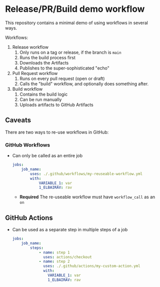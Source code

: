 # Release/PR/Build demo workflow

This repository contains a minimal demo of using workflows in several ways.

Workflows:
1. Release workflow
    1. Only runs on a tag or release, if the branch is `main`
    1. Runs the build process first
    1. Downloads the Artifacts
    1. Publishes to the super-sophisticated "echo"
1. Pull Request workflow
    1. Runs on every pull request (open or draft)
    1. Calls the "build" workflow, and optionally does something after.
1. Build workflow
    1. Contains the build logic
    1. Can be run manually
    1. Uploads artifacts to GitHub Artifacts

## Caveats

There are two ways to re-use workflows in GitHub:

### GitHub Workflows

- Can only be called as an entire job
    ```yml
    jobs:
        job_name:
            uses: ./.github/workflows/my-reuseable-workflow.yml
            with:
                VARIABLE_1: var
                1_ELBAIRAV: rav
    ```
    - **Required** The re-useable workflow must have `workflow_call` as an `on`

## GitHub Actions

- Can be used as a separate step in multiple steps of a job
    ```yml
    jobs:
        job_name:
            steps:
                - name: step 1
                  uses: actions/checkout
                - name: step 2
                  uses: ./.github/actions/my-custom-action.yml
                  with:
                    VARIABLE_1: var
                    1_ELBAIRAV: rav
    ```
